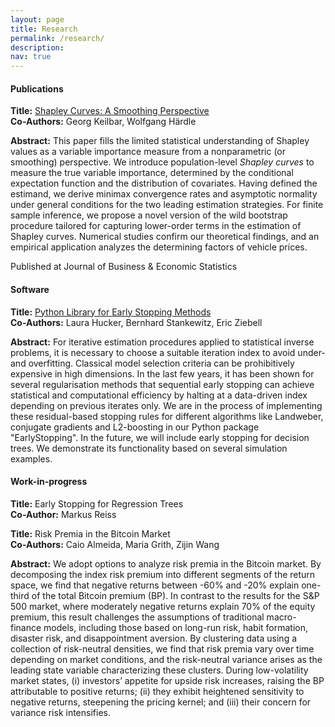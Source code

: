 ```yaml
---
layout: page
title: Research
permalink: /research/
description: 
nav: true
---
```



#### **Publications**

**Title:** [Shapley Curves: A Smoothing Perspective](https://www.tandfonline.com/doi/full/10.1080/07350015.2024.2365781)  
**Co-Authors:** Georg Keilbar, Wolfgang Härdle 

**Abstract:** 
This paper fills the limited statistical understanding of Shapley values as a variable importance measure from a nonparametric (or smoothing) perspective. We introduce population-level <i>Shapley curves</i> to measure the true variable importance, determined by the conditional expectation function and the distribution of covariates. Having defined the estimand, we derive minimax convergence rates and asymptotic normality under general conditions for the two leading estimation strategies. For finite sample inference, we propose a novel version of the wild bootstrap procedure tailored for capturing lower-order terms in the estimation of Shapley curves.
Numerical studies confirm our theoretical findings, and an empirical application analyzes the determining factors of vehicle prices.

Published at Journal of Business & Economic Statistics


#### **Software**

**Title:** [Python Library for Early Stopping Methods](https://github.com/EarlyStop/EarlyStopping)  
**Co-Authors:** Laura Hucker, Bernhard Stankewitz, Eric Ziebell

**Abstract:** 
For iterative estimation procedures applied to statistical inverse problems, it is necessary to choose a suitable iteration index to avoid under- and overfitting. Classical model selection criteria can be prohibitively expensive in high dimensions. In the last few years, it has been shown for several regularisation methods that sequential early stopping can achieve statistical and computational efficiency by halting at a data-driven index depending on previous iterates only.  We are in the process of implementing these residual-based stopping rules for different algorithms like Landweber, conjugate gradients and L2-boosting in our Python package "EarlyStopping". In the future, we will include early stopping for decision trees. We demonstrate its functionality based on several simulation examples.


#### **Work-in-progress**

**Title:** Early Stopping for Regression Trees
<br>
**Co-Author:** Markus Reiss

**Title:** Risk Premia in the Bitcoin Market 
<br>
**Co-Authors:** Caio Almeida, Maria Grith, Zijin Wang 

**Abstract:** 
We adopt options to analyze risk premia in the Bitcoin market. By decomposing the index risk premium into different segments of the return space, we find that negative returns between -60\% and -20\% explain one-third of the total Bitcoin premium (BP). In contrast to the results for the S\&P 500 market, where moderately negative returns explain 70\% of the equity premium, this result challenges the assumptions of traditional macro-finance models, including those based on long-run risk, habit formation, disaster risk, and disappointment aversion. By clustering data using a collection of risk-neutral densities, we find that risk premia vary over time depending on market conditions, and the risk-neutral variance arises as the leading state variable characterizing these clusters. During low-volatility market states, (i) investors’ appetite for upside risk increases, raising the BP attributable to positive returns; (ii) they exhibit heightened sensitivity to negative returns, steepening the pricing kernel; and (iii) their concern for variance risk intensifies.


